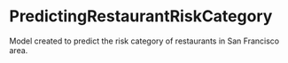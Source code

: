 # PredictingRestaurantRiskCategory
Model created to predict the risk category of restaurants in San Francisco area. 

